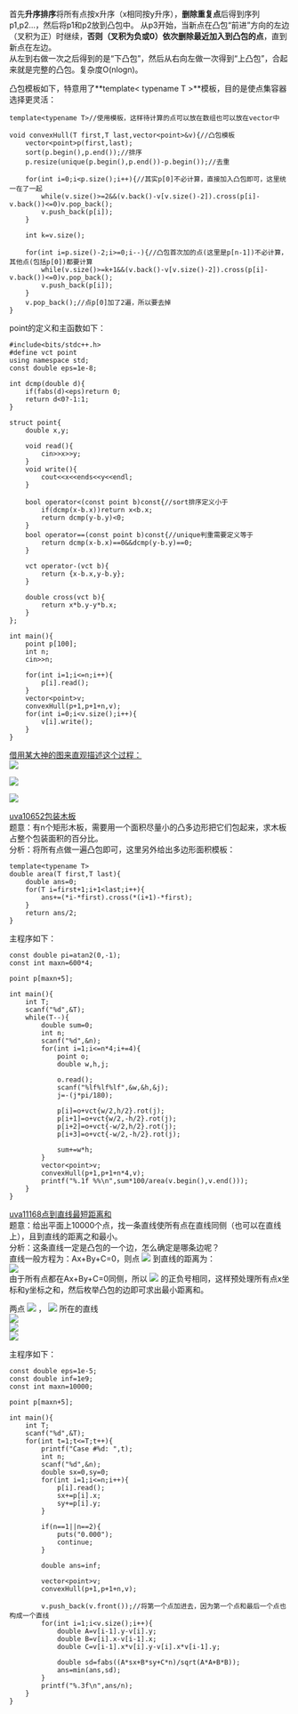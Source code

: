 首先**升序排序**将所有点按x升序（x相同按y升序），**删除重复点**后得到序列p1,p2...，然后将p1和p2放到凸包中。
从p3开始，当新点在凸包“前进”方向的左边（叉积为正）时继续，**否则（叉积为负或0）依次删除最近加入到凸包的点**，直到新点在左边。  
从左到右做一次之后得到的是“下凸包”，然后从右向左做一次得到“上凸包”，合起来就是完整的凸包。复杂度O(nlogn)。  

凸包模板如下，特意用了**template< typename T >**模板，目的是使点集容器选择更灵活：  
```
template<typename T>//使用模板，这样待计算的点可以放在数组也可以放在vector中

void convexHull(T first,T last,vector<point>&v){//凸包模板
    vector<point>p(first,last);
    sort(p.begin(),p.end());//排序
    p.resize(unique(p.begin(),p.end())-p.begin());//去重

    for(int i=0;i<p.size();i++){//其实p[0]不必计算，直接加入凸包即可，这里统一在了一起
        while(v.size()>=2&&(v.back()-v[v.size()-2]).cross(p[i]-v.back())<=0)v.pop_back();
        v.push_back(p[i]);
    }

    int k=v.size();

    for(int i=p.size()-2;i>=0;i--){//凸包首次加的点(这里是p[n-1])不必计算，其他点(包括p[0])都要计算
        while(v.size()>=k+1&&(v.back()-v[v.size()-2]).cross(p[i]-v.back())<=0)v.pop_back();
        v.push_back(p[i]);
    }
    v.pop_back();//点p[0]加了2遍，所以要去掉
}
```
point的定义和主函数如下：
```
#include<bits/stdc++.h>
#define vct point
using namespace std;
const double eps=1e-8;

int dcmp(double d){
    if(fabs(d)<eps)return 0;
    return d<0?-1:1;
}

struct point{
    double x,y;

    void read(){
        cin>>x>>y;
    }
    void write(){
        cout<<x<<ends<<y<<endl;
    }

    bool operator<(const point b)const{//sort排序定义小于
        if(dcmp(x-b.x))return x<b.x;
        return dcmp(y-b.y)<0;
    }
    bool operator==(const point b)const{//unique判重需要定义等于
        return dcmp(x-b.x)==0&&dcmp(y-b.y)==0;
    }

    vct operator-(vct b){
        return {x-b.x,y-b.y};
    }

    double cross(vct b){
        return x*b.y-y*b.x;
    }
};

int main(){
    point p[100];
    int n;
    cin>>n;

    for(int i=1;i<=n;i++){
        p[i].read();
    }
    vector<point>v;
    convexHull(p+1,p+1+n,v);
    for(int i=0;i<v.size();i++){
        v[i].write();
    }
}
```
[借用某大神的图来直观描述这个过程：](http://www.cnblogs.com/Booble/archive/2011/03/10/1980089.html)  
![](http://pic002.cnblogs.com/images/2011/139826/2011031018085630.png)  

![](http://pic002.cnblogs.com/images/2011/139826/2011031018193031.png)  

![](http://pic002.cnblogs.com/images/2011/139826/2011031018230049.png)

[uva10652包装木板](https://uva.onlinejudge.org/index.php?option=com_onlinejudge&Itemid=8&page=show_problem&problem=1593)  
题意：有n个矩形木板，需要用一个面积尽量小的凸多边形把它们包起来，求木板占整个包装面积的百分比。  
分析：将所有点做一遍凸包即可，这里另外给出多边形面积模板：  
```
template<typename T>
double area(T first,T last){
    double ans=0;
    for(T i=first+1;i+1<last;i++){
        ans+=(*i-*first).cross(*(i+1)-*first);
    }
    return ans/2;
}
```
主程序如下：
```
const double pi=atan2(0,-1);
const int maxn=600*4;

point p[maxn+5];

int main(){
    int T;
    scanf("%d",&T);
    while(T--){
        double sum=0;
        int n;
        scanf("%d",&n);
        for(int i=1;i<=n*4;i+=4){
            point o;
            double w,h,j;

            o.read();
            scanf("%lf%lf%lf",&w,&h,&j);
            j=-(j*pi/180);

            p[i]=o+vct{w/2,h/2}.rot(j);
            p[i+1]=o+vct{w/2,-h/2}.rot(j);
            p[i+2]=o+vct{-w/2,h/2}.rot(j);
            p[i+3]=o+vct{-w/2,-h/2}.rot(j);

            sum+=w*h;
        }
        vector<point>v;
        convexHull(p+1,p+1+n*4,v);
        printf("%.1f %%\n",sum*100/area(v.begin(),v.end()));
    }
}
```

[uva11168点到直线最短距离和](https://uva.onlinejudge.org/index.php?option=com_onlinejudge&Itemid=8&page=show_problem&problem=2109)  
题意：给出平面上10000个点，找一条直线使所有点在直线同侧（也可以在直线上），且到直线的距离之和最小。  
分析：这条直线一定是凸包的一个边，怎么确定是哪条边呢？  
直线一般方程为：Ax+By+C=0，则点
<img src="http://chart.apis.google.com/chart?cht=tx&chl=(%20x_%7B0%7D%2C%20y_%7B0%7D)">
到直线的距离为：  
<img src="http://chart.apis.google.com/chart?cht=tx&chl=%5Cfrac%7B%7CA%20x_%7B0%7D%2BB%20y_%7B0%7D%2BC%7C%7D%7B%20%5Csqrt%7B%20A%5E%7B2%7D%2B%20B%5E%7B2%7D%7D%20%7D%20">  
由于所有点都在Ax+By+C=0同侧，所以
<img src="http://chart.apis.google.com/chart?cht=tx&chl=A%20x_%7B0%7D%2BB%20y_%7B0%7D%2BC">
的正负号相同，这样预处理所有点x坐标和y坐标之和，然后枚举凸包的边即可求出最小距离和。 

两点
<img src="http://chart.apis.google.com/chart?cht=tx&chl=(x_%7B1%7D%2Cy_%7B1%7D)">
，
<img src="http://chart.apis.google.com/chart?cht=tx&chl=(x_%7B2%7D%2Cy_%7B2%7D)">
所在的直线  
<img src="http://chart.apis.google.com/chart?cht=tx&chl=A%3Dy_%7B1%7D-y_%7B2%7D%0A">  
<img src="http://chart.apis.google.com/chart?cht=tx&chl=B%3Dx_%7B2%7D-x_%7B1%7D%0A">  
<img src="http://chart.apis.google.com/chart?cht=tx&chl=C%3Dx_%7B1%7Dy_%7B2%7D-x_%7B2%7Dy_%7B1%7D%0A">  

主程序如下：  
```
const double eps=1e-5;
const double inf=1e9;
const int maxn=10000;

point p[maxn+5];

int main(){
    int T;
    scanf("%d",&T);
    for(int t=1;t<=T;t++){
        printf("Case #%d: ",t);
        int n;
        scanf("%d",&n);
        double sx=0,sy=0;
        for(int i=1;i<=n;i++){
            p[i].read();
            sx+=p[i].x;
            sy+=p[i].y;
        }

        if(n==1||n==2){
            puts("0.000");
            continue;
        }

        double ans=inf;

        vector<point>v;
        convexHull(p+1,p+1+n,v);

        v.push_back(v.front());//将第一个点加进去，因为第一个点和最后一个点也构成一个直线
        for(int i=1;i<v.size();i++){
            double A=v[i-1].y-v[i].y;
            double B=v[i].x-v[i-1].x;
            double C=v[i-1].x*v[i].y-v[i].x*v[i-1].y;

            double sd=fabs((A*sx+B*sy+C*n)/sqrt(A*A+B*B));
            ans=min(ans,sd);
        }
        printf("%.3f\n",ans/n);
    }
}
```
